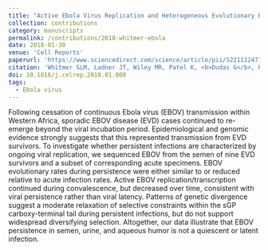 ```yaml
---
title: "Active Ebola Virus Replication and Heterogeneous Evolutionary Rates in EVD Survivors"
collection: contributions
category: manuscripts
permalink: /contributions/2018-whitmer-ebola
date: 2018-01-30
venue: 'Cell Reports'
paperurl: 'https://www.sciencedirect.com/science/article/pii/S2211124718300081'
citation: 'Whitmer SLM, Ladner JT, Wiley MR, Patel K, <b>Dudas G</b>, Rambaut A, Sahr F, Prieto K, Shepard SS, Carmody E, Knust B, Naidoo D, Deen G, Formenty P, Nichol ST, Palacios G, Ströher U, 2018. &quot;Active Ebola Virus Replication and Heterogeneous Evolutionary Rates in EVD Survivors&quot;. <i>Cell Reports</i> 22(5): 1159-1168.'
doi: 10.1016/j.celrep.2018.01.008
tags:
  - Ebola virus
---
```



Following cessation of continuous Ebola virus (EBOV) transmission within Western Africa, sporadic EBOV disease (EVD) cases continued to re-emerge beyond the viral incubation period.
Epidemiological and genomic evidence strongly suggests that this represented transmission from EVD survivors.
To investigate whether persistent infections are characterized by ongoing viral replication, we sequenced EBOV from the semen of nine EVD survivors and a subset of corresponding acute specimens.
EBOV evolutionary rates during persistence were either similar to or reduced relative to acute infection rates.
Active EBOV replication/transcription continued during convalescence, but decreased over time, consistent with viral persistence rather than viral latency.
Patterns of genetic divergence suggest a moderate relaxation of selective constraints within the sGP carboxy-terminal tail during persistent infections, but do not support widespread diversifying selection.
Altogether, our data illustrate that EBOV persistence in semen, urine, and aqueous humor is not a quiescent or latent infection.
